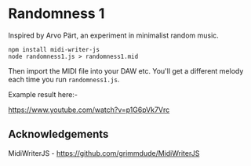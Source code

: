 # Randomness 1
Inspired by Arvo Pärt, an experiment in minimalist random music.

```
npm install midi-writer-js
node randomness1.js > randomness1.mid
```

Then import the MIDI file into your DAW etc. You'll get a different melody each time you run ```randomness1.js```.

Example result here:-

https://www.youtube.com/watch?v=p1G6pVk7Vrc

## Acknowledgements

MidiWriterJS - https://github.com/grimmdude/MidiWriterJS
